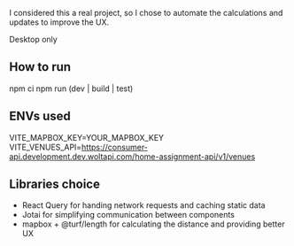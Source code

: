 I considered this a real project, so I chose to automate the calculations and updates to improve the UX.

Desktop only

## How to run

npm ci
npm run (dev | build | test)

## ENVs used

VITE_MAPBOX_KEY=YOUR_MAPBOX_KEY
VITE_VENUES_API=https://consumer-api.development.dev.woltapi.com/home-assignment-api/v1/venues

## Libraries choice

- React Query for handing network requests and caching static data
- Jotai for simplifying communication between components
- mapbox + @turf/length for calculating the distance and providing better UX
